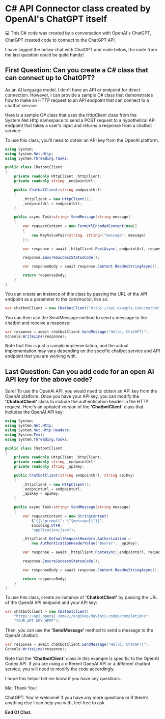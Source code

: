 # C# API Connector class created by OpenAI's ChatGPT itself
:computer: This C# code was created by a conversation with OpenAI's ChatGPT, ChatGPT created code to connect to the ChatGPT API.

I have logged the below chat with ChatGPT and code below, the code from the last question could be quite handy!

## First Question: Can you create a C# class that can connect up to ChatGPT?

As an AI language model, I don't have an API or endpoint for direct connection. However, I can provide a sample C# class that demonstrates how to make an HTTP request to an API endpoint that can connect to a chatbot service.

Here is a sample C# class that uses the HttpClient class from the System.Net.Http namespace to send a POST request to a hypothetical API endpoint that takes a user's input and returns a response from a chatbot service:

To use this class, you'll need to obtain an API key from the OpenAI platform.

```cs
using System;
using System.Net.Http;
using System.Threading.Tasks;

public class ChatbotClient
{
    private readonly HttpClient _httpClient;
    private readonly string _endpointUrl;

    public ChatbotClient(string endpointUrl)
    {
        _httpClient = new HttpClient();
        _endpointUrl = endpointUrl;
    }

    public async Task<string> SendMessage(string message)
    {
        var requestContent = new FormUrlEncodedContent(new[]
        {
            new KeyValuePair<string, string>("message", message)
        });

        var response = await _httpClient.PostAsync(_endpointUrl, requestContent);

        response.EnsureSuccessStatusCode();

        var responseBody = await response.Content.ReadAsStringAsync();

        return responseBody;
    }
}
```

You can create an instance of this class by passing the URL of the API endpoint as a parameter to the constructor, like so:

```cs
var chatbotClient = new ChatbotClient("https://api.example.com/chatbot");
```

You can then use the SendMessage method to send a message to the chatbot and receive a response:

```cs
var response = await chatbotClient.SendMessage("Hello, ChatGPT!");
Console.WriteLine(response);
```

Note that this is just a sample implementation, and the actual implementation may vary depending on the specific chatbot service and API endpoint that you are working with.

## Last Question: Can you add code for an open AI API key for the above code?

Sure! To use the OpenAI API, you would need to obtain an API key from the OpenAI platform. Once you have your API key, you can modify the **'ChatbotClient'** class to include the authentication header in the HTTP request. Here's an updated version of the **'ChatbotClient'** class that includes the OpenAI API key:

```cs
using System;
using System.Net.Http;
using System.Net.Http.Headers;
using System.Text;
using System.Threading.Tasks;

public class ChatbotClient
{
    private readonly HttpClient _httpClient;
    private readonly string _endpointUrl;
    private readonly string _apiKey;

    public ChatbotClient(string endpointUrl, string apiKey)
    {
        _httpClient = new HttpClient();
        _endpointUrl = endpointUrl;
        _apiKey = apiKey;
    }

    public async Task<string> SendMessage(string message)
    {
        var requestContent = new StringContent(
            $"{{\"prompt\": \"{message}\"}}",
            Encoding.UTF8,
            "application/json");

        _httpClient.DefaultRequestHeaders.Authorization =
            new AuthenticationHeaderValue("Bearer", _apiKey);

        var response = await _httpClient.PostAsync(_endpointUrl, requestContent);

        response.EnsureSuccessStatusCode();

        var responseBody = await response.Content.ReadAsStringAsync();

        return responseBody;
    }
}
```

To use this class, create an instance of **'ChatbotClient'** by passing the URL of the OpenAI API endpoint and your API key:

```cs
var chatbotClient = new ChatbotClient(
    "https://api.openai.com/v1/engines/davinci-codex/completions",
    "YOUR_API_KEY_HERE");
```

Then, you can use the **'SendMessage'** method to send a message to the OpenAI chatbot:

```cs
var response = await chatbotClient.SendMessage("Hello, ChatGPT!");
Console.WriteLine(response);
```

Note that the **'ChatbotClient'** class in this example is specific to the OpenAI Codex API. If you are using a different OpenAI API or a different chatbot service, you will need to modify the code accordingly.

I hope this helps! Let me know if you have any questions.

Me: Thank You!

ChatGPT: You're welcome! If you have any more questions or if there's anything else I can help you with, feel free to ask.

**End Of Chat.** 
